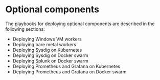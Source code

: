 # Optional components

The playbooks for deploying optional components are described in the following sections:

- Deploying Windows VM workers
- Deploying bare metal workers
- Deploying Sysdig on Kubernetes
- Deploying Sysdig on Docker swarm
- Deploying Splunk on Docker swarm
- Deploying Prometheus and Grafana on Kubernetes
- Deploying Prometheus and Grafana on Docker swarm